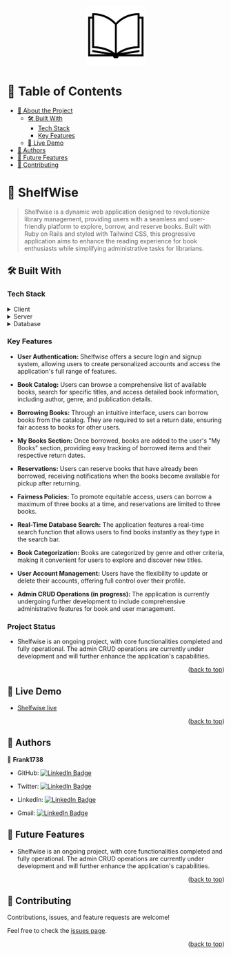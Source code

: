 <a name="readme-top"></a>

<!--
!!! IMPORTANT !!!
This README is an example of how you could professionally present your codebase. 
Writing documentation is a crucial part of your work as a professional software developer and cannot be ignored. 

You should modify this file to match your project and remove sections that don't apply.

REQUIRED SECTIONS:
- Table of Contents
- About the Project
  - Built With
  - Live Demo
- Getting Started
- Authors
- Future Features
- Contributing
- Show your support
- Acknowledgements
- License

OPTIONAL SECTIONS:
- FAQ

After you're finished please remove all the comments and instructions!

For more information on the importance of a professional README for your repositories: https://github.com/microverseinc/curriculum-transversal-skills/blob/main/documentation/articles/readme_best_practices.md
-->

<div align="center">
  <!-- You are encouraged to replace this logo with your own! Otherwise you can also remove it. -->
  <img src="./app/assets/images/book.png" alt="logo" width="140"  height="auto" />
  <br/>


</div>

<!-- TABLE OF CONTENTS -->

# 📗 Table of Contents

- [📖 About the Project](#about-project)
  - [🛠 Built With](#built-with)
    - [Tech Stack](#tech-stack)
    - [Key Features](#key-features)
  - [🚀 Live Demo](#live-demo)
- [👥 Authors](#authors)
- [🔭 Future Features](#future-features)
- [🤝 Contributing](#contributing)



<!-- PROJECT DESCRIPTION -->

# 📖 ShelfWise <a name="about-project"></a>

> Shelfwise is a dynamic web application designed to revolutionize library management, providing users with a seamless and user-friendly platform to explore, borrow, and reserve books. Built with Ruby on Rails and styled with Tailwind CSS, this progressive application aims to enhance the reading experience for book enthusiasts while simplifying administrative tasks for librarians.


## 🛠 Built With <a name="built-with"></a>

### Tech Stack <a name="tech-stack"></a>

<details>
  <summary>Client</summary>
  <ul>
     <li>Tailwind CSS </li>
  </ul>
</details>

<details>
  <summary>Server</summary>
  <ul>
     <li>Ruby on Rails </li>
  </ul>
</details>

<details>
<summary>Database</summary>
  <ul>
    <li><a href="https://www.postgresql.org/">PostgreSQL</a></li>
  </ul>
</details>

<!-- Features -->

### Key Features <a name="key-features"></a>

- **User Authentication:** Shelfwise offers a secure login and signup system, allowing users to create personalized accounts and access the application's full range of features.

- **Book Catalog:** Users can browse a comprehensive list of available books, search for specific titles, and access detailed book information, including author, genre, and publication details.

- **Borrowing Books:** Through an intuitive interface, users can borrow books from the catalog. They are required to set a return date, ensuring fair access to books for other users.

- **My Books Section:** Once borrowed, books are added to the user's "My Books" section, providing easy tracking of borrowed items and their respective return dates.

- **Reservations:** Users can reserve books that have already been borrowed, receiving notifications when the books become available for pickup after returning.

- **Fairness Policies:** To promote equitable access, users can borrow a maximum of three books at a time, and reservations are limited to three books.

- **Real-Time Database Search:** The application features a real-time search function that allows users to find books instantly as they type in the search bar.

- **Book Categorization:** Books are categorized by genre and other criteria, making it convenient for users to explore and discover new titles.

- **User Account Management:** Users have the flexibility to update or delete their accounts, offering full control over their profile.

- **Admin CRUD Operations (in progress):** The application is currently undergoing further development to include comprehensive administrative features for book and user management.

### Project Status <a name="key-features"></a>

- Shelfwise is an ongoing project, with core functionalities completed and fully operational. The admin CRUD operations are currently under development and will further enhance the application's capabilities. 

<p align="right">(<a href="#readme-top">back to top</a>)</p>

<!-- LIVE DEMO -->

## 🚀 Live Demo <a name="live-demo"></a>

- [Shelfwise live](https://lalo-t1v2.onrender.com/)

<p align="right">(<a href="#readme-top">back to top</a>)</p>




## 👥 Authors <a name="authors"></a>



👤 **Frank1738**

- GitHub: [![LinkedIn Badge](https://img.shields.io/badge/-frank1738-black?logo=LinkedIn&logoColor=0A66C2&style=plastic)](https://github.com/frank1738)

- Twitter: [![LinkedIn Badge](https://img.shields.io/badge/-frank1738-black?logo=LinkedIn&logoColor=0A66C2&style=plastic)](https://twitter.com/frankhiggins08)

- LinkedIn: [![LinkedIn Badge](https://img.shields.io/badge/-frank1738-black?logo=LinkedIn&logoColor=0A66C2&style=plastic)](http://www.linkedin.com/in/frankline-osoro-b526ba18b)

- Gmail: [![LinkedIn Badge](https://img.shields.io/badge/-frank1738-black?logo=LinkedIn&logoColor=0A66C2&style=plastic)](mailto:franklineosoro08@gmail.com)


<!-- FUTURE FEATURES -->

## 🔭 Future Features <a name="future-features"></a>
- Shelfwise is an ongoing project, with core functionalities completed and fully operational. The admin CRUD operations are currently under development and will further enhance the application's capabilities. 


<p align="right">(<a href="#readme-top">back to top</a>)</p>

<!-- CONTRIBUTING -->

## 🤝 Contributing <a name="contributing"></a>

Contributions, issues, and feature requests are welcome!

Feel free to check the [issues page](../../issues/).

<p align="right">(<a href="#readme-top">back to top</a>)</p>



